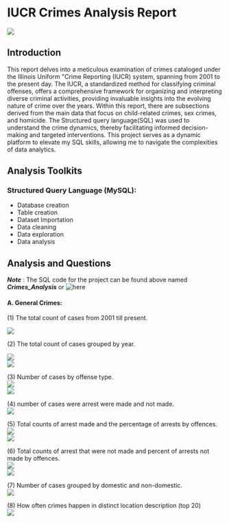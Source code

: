 # IUCR Crimes Analysis Report
![](https://github.com/temee0/Analyzing-crimes-under-IUCR-using-SQL/blob/main/front_page.jpg)

## Introduction
This report delves into a meticulous examination of crimes cataloged under the Illinois Uniform "Crime Reporting (IUCR) system, spanning from 2001 to the present day. The IUCR, a standardized method for classifying criminal offenses, offers a comprehensive framework for organizing and interpreting diverse criminal activities, providing invaluable insights into the evolving nature of crime over the years. Within this report, there are subsections derived from the main data that focus on child-related crimes, sex crimes, and homicide.
The Structured query language(SQL) was used to understand the crime dynamics, thereby facilitating informed decision-making and targeted interventions.
This project serves as a dynamic platform to elevate my SQL skills, allowing me to navigate the complexities of data analytics.

## Analysis Toolkits
### Structured Query Language (MySQL):
- Database creation
- Table creation
- Dataset Importation
- Data cleaning
- Data exploration
- Data analysis

## Analysis and Questions
**_Note_** : The SQL code for the project can be found above named **_Crimes_Analysis_** or ![here]()
#### A. General Crimes:
 (1) The total count of cases from 2001 till present.
 
 ![](https://github.com/temee0/Analyzing-crimes-under-IUCR-using-SQL/blob/main/total_count_crimes_iucr.jpg)

 (2) The total count of cases grouped by year.  
 
 ![](https://github.com/temee0/Analyzing-crimes-under-IUCR-using-SQL/blob/main/cases_by_year_1.jpg)    
 ![](https://github.com/temee0/Analyzing-crimes-under-IUCR-using-SQL/blob/main/cases_by%20_year_2.jpg)

 (3) Number of cases by offense type.   
 ![](https://github.com/temee0/Analyzing-crimes-under-IUCR-using-SQL/blob/main/cases_by_offense_1.jpg)    
 ![](https://github.com/temee0/Analyzing-crimes-under-IUCR-using-SQL/blob/main/cases_by_offense_2.jpg)

 (4) number of cases were arrest were made and not made.    
 ![](https://github.com/temee0/Analyzing-crimes-under-IUCR-using-SQL/blob/main/Arrest.jpg)    

 (5) Total counts of arrest made and the percentage of arrests by offences.    
 ![](https://github.com/temee0/Analyzing-crimes-under-IUCR-using-SQL/blob/main/arrest_count_1.jpg)    
 ![](https://github.com/temee0/Analyzing-crimes-under-IUCR-using-SQL/blob/main/arrest_count_2.jpg)

 (6) Total counts of arrest that were not made and percent of arrests not made by offences.     
 ![](https://github.com/temee0/Analyzing-crimes-under-IUCR-using-SQL/blob/main/non_arrest_1.jpg)   
 ![](https://github.com/temee0/Analyzing-crimes-under-IUCR-using-SQL/blob/main/non_arrest_2.jpg)

 (7) Number of cases grouped by domestic and non-domestic.    
 ![](https://github.com/temee0/Analyzing-crimes-under-IUCR-using-SQL/blob/main/Domestic.jpg)

 (8) How often crimes happen in distinct location description (top 20)      
 ![](https://github.com/temee0/Analyzing-crimes-under-IUCR-using-SQL/blob/main/top20_locations.jpg)
